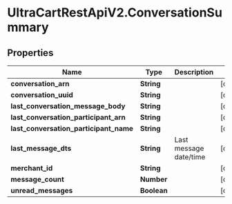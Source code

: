 # UltraCartRestApiV2.ConversationSummary

## Properties

Name | Type | Description | Notes
------------ | ------------- | ------------- | -------------
**conversation_arn** | **String** |  | [optional] 
**conversation_uuid** | **String** |  | [optional] 
**last_conversation_message_body** | **String** |  | [optional] 
**last_conversation_participant_arn** | **String** |  | [optional] 
**last_conversation_participant_name** | **String** |  | [optional] 
**last_message_dts** | **String** | Last message date/time | [optional] 
**merchant_id** | **String** |  | [optional] 
**message_count** | **Number** |  | [optional] 
**unread_messages** | **Boolean** |  | [optional] 


